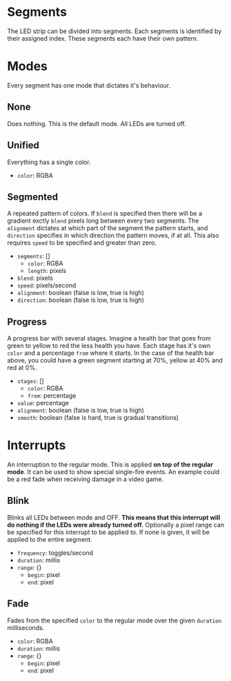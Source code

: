 
# Segments
The LED strip can be divided into segments. Each segments is identified by their assigned index. These segments each have their own pattern.


# Modes
Every segment has one mode that dictates it's behaviour.

## None
Does nothing. This is the default mode. All LEDs are turned off.

## Unified
Everything has a single color.
- `color`: RGBA

## Segmented
A repeated pattern of colors. If `blend` is specified then there will be a gradient exctly `blend` pixels long between every two segments.
The `alignment` dictates at which part of the segment the pattern starts, and `direction` specifies in which direction the pattern moves, if at all. This also requires `speed` to be specified and greater than zero.
- `segments`: []
  + `color`: RGBA
  + `length`: pixels
- `blend`: pixels
- `speed`: pixels/second
- `alignment`: boolean (false is low, true is high)
- `direction`: boolean (false is low, true is high)

## Progress
A progress bar with several stages. Imagine a health bar that goes from green to yellow to red the less health you have. Each stage has it's own `color` and a percentage `from` where it starts.
In the case of the health bar above, you could have a green segment starting at 70%, yellow at 40% and red at 0%.
- `stages`: []
  + `color`: RGBA
  + `from`: percentage
- `value`: percentage
- `alignment`: boolean (false is low, true is high)
- `smooth`: boolean (false is hard, true is gradual transitions)

# Interrupts
An interruption to the regular mode. This is applied **on top of the regular mode**. It can be used to show special single-fire events. An example could be a red fade when receiving damage in a video game.

## Blink
Blinks all LEDs between mode and OFF. **This means that this interrupt will do nothing if the LEDs were already turned off.** Optionally a pixel range can be specified for this interrupt to be applied to. If none is given, it will be applied to the entire segment.
- `frequency`: toggles/second
- `duration`: millis
- `range`: {}
  + `begin`: pixel
  + `end`: pixel

## Fade
Fades from the specified `color` to the regular mode over the given `duration` milliseconds.
- `color`: RGBA
- `duration`: millis
- `range`: {}
  + `begin`: pixel
  + `end`: pixel
